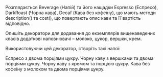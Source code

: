 Розглядається Beverage (Напій) та його нащадки Espresso (Еспресо), DarkRoast (Чорна кава), Decaf (Кава без кофеїну), що мають методи description() та cost(), що повертають опис кави та її вартість відповідно.

Опишіть декоратори для додавання до екземплярів вищенаведених класів додаткові наповнювачі – молоко, цукор, вершки, крем.

Використовуючи цей декоратор, створіть такі напої:

Еспресо з двома порціями цукру.
Чорну каву з вершками та двома порціями цукру.
Чорну каву з кремом та порцією цукру.
Кава без кофеїну з молоком та двома порціями цукру.
